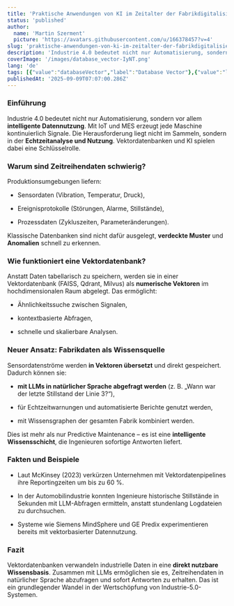 ```yaml
---
title: 'Praktische Anwendungen von KI im Zeitalter der Fabrikdigitalisierung: Wie können Vektordatenbanken die Analyse von Zeitreihendaten unterstützen?'
status: 'published'
author:
  name: 'Martin Szerment'
  picture: 'https://avatars.githubusercontent.com/u/166378457?v=4'
slug: 'praktische-anwendungen-von-ki-im-zeitalter-der-fabrikdigitalisierung-wie-konnen-vektordatenbanken-die-analyse-von-zeitreihendaten-unterstutzen'
description: 'Industrie 4.0 bedeutet nicht nur Automatisierung, sondern vor allem intelligente Datennutzung. Mit IoT und MES erzeugt jede Maschine kontinuierlich Signale. Die Herausforderung liegt nicht im Sammeln, sondern in der Echtzeitanalyse und Nutzung. Vektordatenbanken und KI spielen dabei eine Schlüsselrolle.'
coverImage: '/images/database_vector-IyNT.png'
lang: 'de'
tags: [{"value":"databaseVector","label":"Database Vector"},{"value":"llmModels","label":"LLM Models"},{"value":"Industry 5.0","label":"Industry 5.0"}]
publishedAt: '2025-09-09T07:07:00.286Z'
---
```


### Einführung

Industrie 4.0 bedeutet nicht nur Automatisierung, sondern vor allem **intelligente Datennutzung**. Mit IoT und MES erzeugt jede Maschine kontinuierlich Signale. Die Herausforderung liegt nicht im Sammeln, sondern in der **Echtzeitanalyse und Nutzung**. Vektordatenbanken und KI spielen dabei eine Schlüsselrolle.

### Warum sind Zeitreihendaten schwierig?

Produktionsumgebungen liefern:

- Sensordaten (Vibration, Temperatur, Druck),

- Ereignisprotokolle (Störungen, Alarme, Stillstände),

- Prozessdaten (Zykluszeiten, Parameteränderungen).

Klassische Datenbanken sind nicht dafür ausgelegt, **verdeckte Muster** und **Anomalien** schnell zu erkennen.

### Wie funktioniert eine Vektordatenbank?

Anstatt Daten tabellarisch zu speichern, werden sie in einer Vektordatenbank (FAISS, Qdrant, Milvus) als **numerische Vektoren** im hochdimensionalen Raum abgelegt. Das ermöglicht:

- Ähnlichkeitssuche zwischen Signalen,

- kontextbasierte Abfragen,

- schnelle und skalierbare Analysen.

### Neuer Ansatz: Fabrikdaten als Wissensquelle

Sensordatenströme werden **in Vektoren übersetzt** und direkt gespeichert. Dadurch können sie:

- **mit LLMs in natürlicher Sprache abgefragt werden** (z. B. „Wann war der letzte Stillstand der Linie 3?“),

- für Echtzeitwarnungen und automatisierte Berichte genutzt werden,

- mit Wissensgraphen der gesamten Fabrik kombiniert werden.

Dies ist mehr als nur Predictive Maintenance – es ist eine **intelligente Wissensschicht**, die Ingenieuren sofortige Antworten liefert.

### Fakten und Beispiele

- Laut McKinsey (2023) verkürzen Unternehmen mit Vektordatenpipelines ihre Reportingzeiten um bis zu 60 %.

- In der Automobilindustrie konnten Ingenieure historische Stillstände in Sekunden mit LLM-Abfragen ermitteln, anstatt stundenlang Logdateien zu durchsuchen.

- Systeme wie Siemens MindSphere und GE Predix experimentieren bereits mit vektorbasierter Datennutzung.

### Fazit

Vektordatenbanken verwandeln industrielle Daten in eine **direkt nutzbare Wissensbasis**. Zusammen mit LLMs ermöglichen sie es, Zeitreihendaten in natürlicher Sprache abzufragen und sofort Antworten zu erhalten. Das ist ein grundlegender Wandel in der Wertschöpfung von Industrie-5.0-Systemen.
